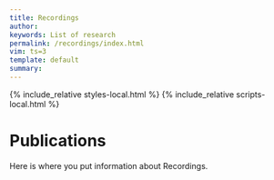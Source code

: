 ```yaml
---
title: Recordings 
author: 
keywords: List of research
permalink: /recordings/index.html
vim: ts=3
template: default
summary: 
---
```


{% include_relative styles-local.html %}
{% include_relative scripts-local.html %}

# Publications #

Here is where you put information about Recordings.

